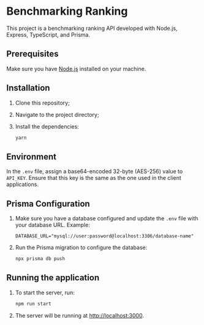 # Benchmarking Ranking

This project is a benchmarking ranking API developed with Node.js, Express, TypeScript, and Prisma.

## Prerequisites

Make sure you have [Node.js](https://nodejs.org/) installed on your machine.

## Installation

1. Clone this repository;

2. Navigate to the project directory;

3. Install the dependencies:

   ```bash
   yarn
   ```

## Environment
In the `.env` file, assign a base64-encoded 32-byte (AES-256) value to `API_KEY`. Ensure that this key is the same as the one used in the client applications.

## Prisma Configuration

1. Make sure you have a database configured and update the `.env` file with your database URL. Example:

   ```
   DATABASE_URL="mysql://user:password@localhost:3306/database-name"
   ```

2. Run the Prisma migration to configure the database:

   ```bash
   npx prisma db push
   ```

## Running the application

1. To start the server, run:

   ```bash
   npm run start
   ```

2. The server will be running at [http://localhost:3000](http://localhost:3000).
